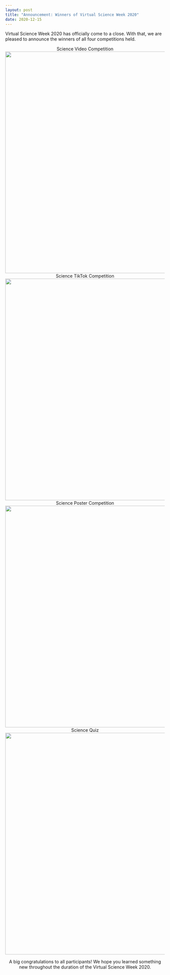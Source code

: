 ```yaml
---
layout: post
title: "Announcement: Winners of Virtual Science Week 2020"
date: 2020-12-15
---
```


Virtual Science Week 2020 has officially come to a close. With that, we are pleased to announce the winners of all four competitions held. 

<center>
Science Video Competition
<center>
    <img src="{{ '/assets/img/Video Prizes.jpeg'}}" width="700px" alt=""> 
<center>
Science TikTok Competition
<center>
    <img src="{{ '/assets/img/tiktok prices.jpeg'}}" width="700px" alt="">
<center>
Science Poster Competition
<center>
    <img src="{{ '/assets/img/Poster prices.jpeg'}}" width="700px" alt="">
<center>
Science Quiz
<center>
    <img src="{{ '/assets/img/Quiz Prices.jpeg'}}" width="700px" alt="">

A big congratulations to all participants! We hope you learned something new throughout the duration of the Virtual Science Week 2020.




